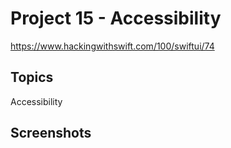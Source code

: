 # Project 15 - Accessibility
https://www.hackingwithswift.com/100/swiftui/74

## Topics

Accessibility

## Screenshots
